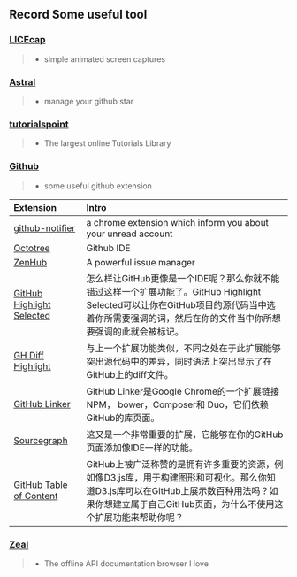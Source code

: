 
## Record Some useful tool


### [LICEcap](http://www.cockos.com/licecap/)

>* simple animated screen captures

### [Astral](https://app.astralapp.com)

>* manage your github star

### [tutorialspoint](http://www.tutorialspoint.com/index.htm)

>* The largest online Tutorials Library

### [Github](https://github.com/jacsonLee)
>* some useful github extension

Extension | Intro
:------------- | :-------------
[github-notifier](https://github.com/sindresorhus/GitHub-Notifier) | a chrome extension which inform you about your unread account
[Octotree](https://github.com/buunguyen/octotree)  | Github IDE
[ZenHub](https://www.zenhub.io/) | A powerful issue manager
[GitHub Highlight Selected](https://github.com/Nuclides/github-highlight-selected) | 怎么样让GitHub更像是一个IDE呢？那么你就不能错过这样一个扩展功能了。GitHub Highlight Selected可以让你在GitHub项目的源代码当中选着你所需要强调的词，然后在你的文件当中你所想要强调的此就会被标记。
[GH Diff Highlight](https://chrome.google.com/webstore/search/GH%20Diff%20Highlight?utm_source=chrome-ntp-icon)  | 与上一个扩展功能类似，不同之处在于此扩展能够突出源代码中的差异，同时语法上突出显示了在GitHub上的diff文件。
[GitHub Linker](https://github.com/github-linker/chrome-extension) | GitHub Linker是Google Chrome的一个扩展链接NPM， bower，Composer和 Duo，它们依赖GitHub的库页面。
[Sourcegraph](https://chrome.google.com/webstore/search/Sourcegraph?utm_source=chrome-ntp-icon) | 这又是一个非常重要的扩展，它能够在你的GitHub页面添加像IDE一样的功能。
[GitHub Table of Content](https://github.com/ghiculescu/jekyll-table-of-contents)  | GitHub上被广泛称赞的是拥有许多重要的资源，例如像D3.js库，用于构建图形和可视化。那么你知道D3.js库可以在GitHub上展示数百种用法吗？如果你想建立属于自己GitHub页面，为什么不使用这个扩展功能来帮助你呢？

### [Zeal](https://github.com/zealdocs/zeal/)
>* The offline API documentation browser I love

